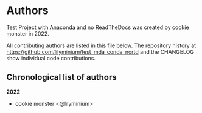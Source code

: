 # Authors

Test Project with Anaconda and no ReadTheDocs was created by cookie monster in 2022.


All contributing authors are listed in this file below.
The repository history at https://github.com/lilyminium/test_mda_conda_nortd
and the CHANGELOG show individual code contributions.

## Chronological list of authors

<!--
The rules for this file:
  * Authors are sorted chronologically, earliest to latest
  * Please format it each entry as "Preferred name <GitHub username>"
  * Your preferred name is whatever you wish to go by --
    it does *not* have to be your legal name!
  * Please start a new section for each new year
  * Don't ever delete anything
-->

**2022**
- cookie monster \<@lilyminium\>